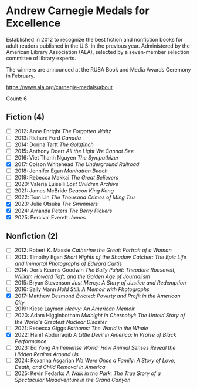 # Andrew Carnegie Medals for Excellence

Established in 2012 to recognize the best fiction and nonfiction books for
adult readers published in the U.S. in the previous year. Administered by the
American Library Association (ALA), selected by a seven-member selection
committee of library experts.

The winners are announced at the RUSA Book and Media Awards Ceremony in
February.

https://www.ala.org/carnegie-medals/about

Count: 6

## Fiction (4)

- [ ] 2012: Anne Enright _The Forgotten Waltz_
- [ ] 2013: Richard Ford _Canada_
- [ ] 2014: Donna Tartt _The Goldfinch_
- [ ] 2015: Anthony Doerr _All the Light We Cannot See_
- [ ] 2016: Viet Thanh Nguyen _The Sympathizer_
- [x] 2017: Colson Whitehead _The Underground Railroad_
- [ ] 2018: Jennifer Egan _Manhattan Beach_
- [ ] 2019: Rebecca Makkai _The Great Believers_
- [ ] 2020: Valeria Luiselli _Lost Children Archive_
- [ ] 2021: James McBride _Deacon King Kong_
- [ ] 2022: Tom Lin _The Thousand Crimes of Ming Tsu_
- [x] 2023: Julie Otsuka _The Swimmers_
- [x] 2024: Amanda Peters _The Berry Pickers_
- [x] 2025: Percival Everett _James_

## Nonfiction (2)

- [ ] 2012: Robert K. Massie _Catherine the Great: Portrait of a Woman_
- [ ] 2013: Timothy Egan _Short Nights of the Shadow Catcher: The Epic Life and Immortal Photographs of Edward Curtis_
- [ ] 2014: Doris Kearns Goodwin _The Bully Pulpit: Theodore Roosevelt, William Howard Taft, and the Golden Age of Journalism_
- [ ] 2015: Bryan Stevenson _Just Mercy: A Story of Justice and Redemption_
- [ ] 2016: Sally Mann _Hold Still: A Memoir with Photographs_
- [x] 2017: Matthew Desmond _Evicted: Poverty and Profit in the American City_
- [ ] 2019: Kiese Laymon _Heavy: An American Memoir_
- [ ] 2020: Adam Higginbotham _Midnight in Chernobyl: The Untold Story of the World's Greatest Nuclear Disaster_
- [ ] 2021: Rebecca Giggs _Fathoms: The World in the Whale_
- [x] 2022: Hanif Abdurraqib _A Little Devil in America: In Praise of Black Performance_
- [ ] 2023: Ed Yong _An Immense World: How Animal Senses Reveal the Hidden Realms Around Us_
- [ ] 2024: Roxanna Asgarian _We Were Once a Family: A Story of Love, Death, and Child Removal in America_
- [ ] 2025: Kevin Fedarko _A Walk in the Park: The True Story of a Spectacular Misadventure in the Grand Canyon_
